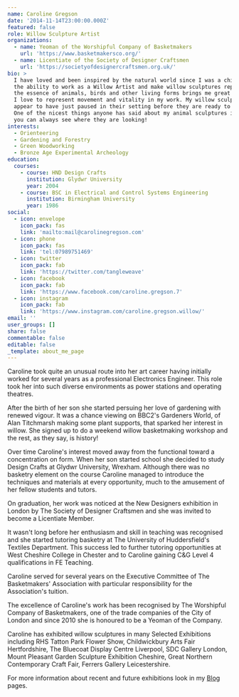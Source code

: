 ```yaml
---
name: Caroline Gregson
date: '2014-11-14T23:00:00.000Z'
featured: false
role: Willow Sculpture Artist
organizations:
  - name: Yeoman of the Worshipful Company of Basketmakers
    url: 'https://www.basketmakersco.org/'
  - name: Licentiate of the Society of Designer Craftsmen
    url: 'https://societyofdesignercraftsmen.org.uk/'
bio: >
  I have loved and been inspired by the natural world since I was a child and
  the ability to work as a Willow Artist and make willow sculptures representing
  the essence of animals, birds and other living forms brings me great pleasure.
  I love to represent movement and vitality in my work. My willow sculptures
  appear to have just paused in their setting before they are ready to move on.
  One of the nicest things anyone has said about my animal sculptures is that
  you can always see where they are looking!
interests:
  - Orienteering
  - Gardening and Forestry
  - Green Woodworking
  - Bronze Age Experimental Archeology
education:
  courses:
    - course: HND Design Crafts
      institution: Glydwr University
      year: 2004
    - course: BSC in Electrical and Control Systems Engineering
      institution: Birmingham University
      year: 1986
social:
  - icon: envelope
    icon_pack: fas
    link: 'mailto:mail@carolinegregson.com'
  - icon: phone
    icon_pack: fas
    link: 'tel:07989751469'
  - icon: twitter
    icon_pack: fab
    link: 'https://twitter.com/tangleweave'
  - icon: facebook
    icon_pack: fab
    link: 'https://www.facebook.com/caroline.gregson.7'
  - icon: instagram
    icon_pack: fab
    link: 'https://www.instagram.com/caroline.gregson.willow/'
email: ''
user_groups: []
share: false
commentable: false
editable: false
_template: about_me_page
---
```


Caroline took quite an unusual route into her art career having initially worked for several years as a professional Electronics Engineer. This role took her into such diverse environments as power stations and operating theatres.

After the birth of her son she started persuing her love of gardening with renewed vigour. It was a chance viewing on BBC2's Gardeners World, of Alan Titchmarsh making some  plant supports, that sparked her interest in willow. She signed up to do a weekend willow basketmaking workshop and the rest, as they say, is history!

Over time Caroline's interest moved away from the functional toward a concentration on form. When her son started school she decided to study Design Crafts at Glydwr University, Wrexham. Although there was no basketry element on the course Caroline managed to introduce the techniques and materials at every opportunity, much to the amusement of  her fellow students and tutors.

On graduation, her work was noticed at the New Designers exhibition in London by The Society of Designer Craftsmen and she was invited to become a Licentiate Member.

It wasn't long before her enthusiasm and skill in teaching was recognised and she started tutoring basketry at The University of Huddersfield's Textiles Department. This success led to further tutoring opportunities at West Cheshire College in Chester and to Caroline gaining C\&G Level 4 qualifications in FE Teaching.

Caroline served for several years on the Executive Committee of The Basketmakers' Association with particular responsibility for the Association's tuition.

The excellence of Caroline's work has been recognised by The Worshipful Company of Basketmakers, one of the trade companies of the City of London and since 2010 she is honoured to be a Yeoman of the Company.

Caroline has exhibited willow sculptures in many Selected Exhibitions including RHS Tatton Park Flower Show, Childwickbury Arts Fair Hertfordshire, The Bluecoat Display Centre Liverpool, SDC Gallery London, Mount Pleasant Garden Sculpture Exhibition Cheshire, Great Northern Contemporary Craft Fair, Ferrers Gallery Leicestershire.

For more information about recent and future exhibitions look in my [Blog ](/blog "visit Caroline's Blog")pages.
